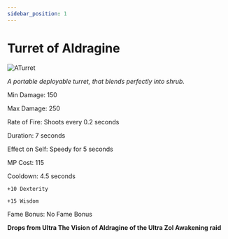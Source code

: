 ```yaml
---
sidebar_position: 1
---
```


# Turret of Aldragine

![ATurret](https://vwiki.valorserver.com/api/item/picture/turret%20of%20aldragine)

<i>A portable deployable turret, that blends perfectly into shrub.</i>

Min Damage: 150

Max Damage: 250

Rate of Fire: Shoots every 0.2 seconds

Duration: 7 seconds

Effect on Self: Speedy for 5 seconds

MP Cost: 115

Cooldown: 4.5 seconds

    +10 Dexterity
    
    +15 Wisdom
    
Fame Bonus: No Fame Bonus

**Drops from Ultra The Vision of Aldragine of the Ultra Zol Awakening raid**
